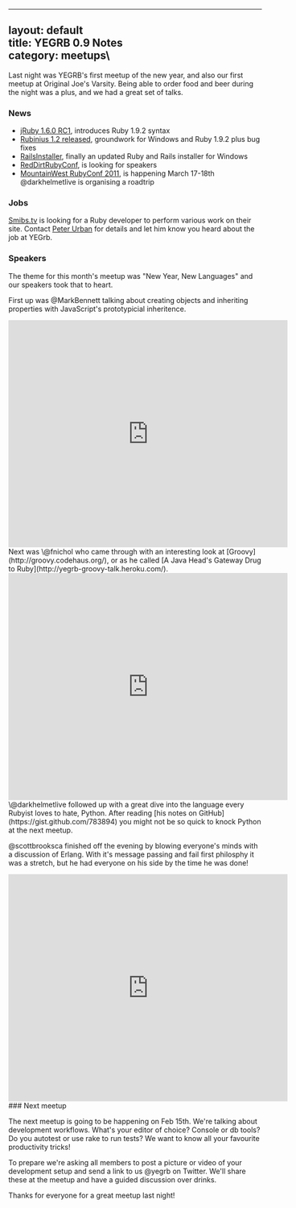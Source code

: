 ------------------------------------------------------------------------

layout: default\
title: YEGRB 0.9 Notes\
category: meetups\
----

Last night was YEGRB's first meetup of the new year, and also our first
meetup at Original Joe's Varsity. Being able to order food and beer
during the night was a plus, and we had a great set of talks.

### News

-   [jRuby 1.6.0 RC1](http://www.jruby.org/download), introduces Ruby
    1.9.2 syntax
-   [Rubinius 1.2
    released](http://www.engineyard.com/blog/2010/rubinius-1-2-now-available/),
    groundwork for Windows and Ruby 1.9.2 plus bug fixes
-   [RailsInstaller](http://www.rubyinside.com/rails-installer-ruby-and-rails-on-windows-in-a-single-install-4201.html),
    finally an updated Ruby and Rails installer for Windows
-   [RedDirtRubyConf](http://reddirtrubyconf.com/), is looking for
    speakers
-   [MountainWest RubyConf 2011](http://mtnwestrubyconf.org/2011/), is
    happening March 17-18th \@darkhelmetlive is organising a roadtrip

### Jobs

[Smibs.tv](http://tv.smibs.com/) is looking for a Ruby developer to
perform various work on their site. Contact [Peter
Urban](mailto:peter@smibs.com) for details and let him know you heard
about the job at YEGrb.

### Speakers

The theme for this month's meetup was "New Year, New Languages" and our
speakers took that to heart.

First up was \@MarkBennett talking about creating objects and inheriting
properties with JavaScript's prototypicial inheritence.

<iframe src="https://docs.google.com/present/embed?id=dd46ntfw_443k3mb8gk&amp;interval=30&amp;size=m" frameborder="0" width="555" height="451">
</iframe>
Next was \@fnichol who came through with an interesting look at
[Groovy](http://groovy.codehaus.org/), or as he called [A Java Head's
Gateway Drug to Ruby](http://yegrb-groovy-talk.heroku.com/).

<iframe src="http://yegrb-groovy-talk.heroku.com/" frameborder="0" width="555" height="451">
</iframe>
\@darkhelmetlive followed up with a great dive into the language every
Rubyist loves to hate, Python. After reading [his notes on
GitHub](https://gist.github.com/783894) you might not be so quick to
knock Python at the next meetup.

\@scottbrooksca finished off the evening by blowing everyone's minds
with a discussion of Erlang. With it's message passing and fail first
philosphy it was a stretch, but he had everyone on his side by the time
he was done!

<iframe src="https://docs.google.com/present/view?id=0AdRNBjEirQHuZGNrNWo4bWJfNmd3bXRqMmZ3&hl=en&authkey=CPfk01Q" frameborder="0" width="555" height="451">
</iframe>
### Next meetup

The next meetup is going to be happening on Feb 15th. We're talking
about development workflows. What's your editor of choice? Console or db
tools? Do you autotest or use rake to run tests? We want to know all
your favourite productivity tricks!

To prepare we're asking all members to post a picture or video of your
development setup and send a link to us \@yegrb on Twitter. We'll share
these at the meetup and have a guided discussion over drinks.

Thanks for everyone for a great meetup last night!
